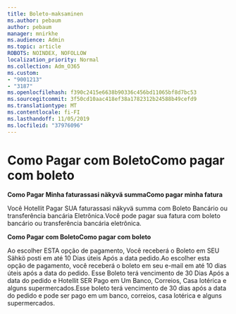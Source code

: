 ```yaml
---
title: Boleto-maksaminen
ms.author: pebaum
author: pebaum
manager: mnirkhe
ms.audience: Admin
ms.topic: article
ROBOTS: NOINDEX, NOFOLLOW
localization_priority: Normal
ms.collection: Adm_O365
ms.custom:
- "9001213"
- "3187"
ms.openlocfilehash: f390c2415e6638b90336c456bd11065bf8d7bc53
ms.sourcegitcommit: 3f50cd10aac418ef38a1782312b24588b49cefd9
ms.translationtype: MT
ms.contentlocale: fi-FI
ms.lasthandoff: 11/05/2019
ms.locfileid: "37976096"
---
```

# <a name="como-pagar-com-boleto"></a><span data-ttu-id="37b37-102">Como Pagar com Boleto</span><span class="sxs-lookup"><span data-stu-id="37b37-102">Como pagar com boleto</span></span>

<span data-ttu-id="37b37-103">**Como Pagar Minha faturassasi näkyvä summa**</span><span class="sxs-lookup"><span data-stu-id="37b37-103">**Como pagar minha fatura**</span></span>

<span data-ttu-id="37b37-104">Você Hotellit Pagar SUA faturassasi näkyvä summa com Boleto Bancário ou transferência bancária Eletrônica.</span><span class="sxs-lookup"><span data-stu-id="37b37-104">Você pode pagar sua fatura com boleto bancário ou transferência bancária eletrônica.</span></span>

<span data-ttu-id="37b37-105">**Como Pagar com Boleto**</span><span class="sxs-lookup"><span data-stu-id="37b37-105">**Como pagar com  boleto**</span></span>

<span data-ttu-id="37b37-106">Ao escolher ESTA opção de pagamento, Você receberá o Boleto em SEU Sähkö posti em até 10 Dias úteis Após a data pedido.</span><span class="sxs-lookup"><span data-stu-id="37b37-106">Ao escolher  esta opção de pagamento, você receberá o boleto em seu e-mail em até 10 dias úteis após a data do pedido.</span></span> <span data-ttu-id="37b37-107">Esse Boleto terá vencimento de 30 Dias Após a data do pedido e Hotellit SER Pago em Um Banco, Correios, Casa lotérica e alguns supermercados.</span><span class="sxs-lookup"><span data-stu-id="37b37-107">Esse boleto terá vencimento de 30 dias após a data do pedido e pode ser pago em um banco, correios, casa lotérica e alguns supermercados.</span></span> 